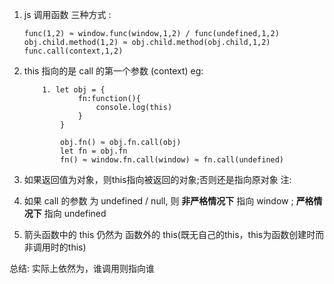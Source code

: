 1. js 调用函数 三种方式 :
    ```
    func(1,2) ≈ window.func(window,1,2) / func(undefined,1,2) 
    obj.child.method(1,2) ≈ obj.child.method(obj.child,1,2)
    func.call(context,1,2)
    ```

2. this 指向的是 call 的第一个参数 (context)
    eg:
    ```
        1. let obj = {
                fn:function(){
                    console.log(this)
                }
            }

            obj.fn() ≈ obj.fn.call(obj)
            let fn = obj.fn
            fn() ≈ window.fn.call(window) ≈ fn.call(undefined)
    ```

    
3. 如果返回值为对象，则this指向被返回的对象;否则还是指向原对象
注: 
1. 如果 call 的参数 为 undefined / null, 则 **非严格情况下** 指向 window ; **严格情况下** 指向 undefined 
2. 箭头函数中的 this 仍然为 函数外的 this(既无自己的this，this为函数创建时而非调用时的this)

总结:
实际上依然为，谁调用则指向谁


